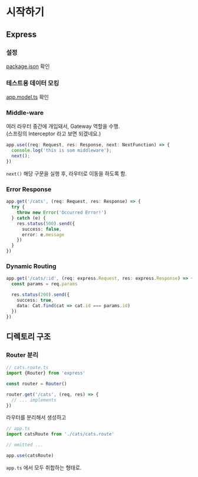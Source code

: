 # 시작하기

## Express

### 설정

[package.json](./01_lets_start/package.json) 확인

### 테스트용 데이터 모킹

[app.model.ts](./01_lets_start/src/app.model.ts) 확인

### Middle-ware

여러 라우터 중간에 개입돼서, Gateway 역할을 수행.  
(스프링의 Interceptor 라고 보면 되겠네요.)

```ts
app.use((req: Request, res: Response, next: NextFunction) => {
  console.log('this is som middleware');
  next();
})
```

`next()` 해당 구문을 실행 후, 라우터로 이동을 하도록 함.

### Error Response

```ts
app.get('/cats', (req: Request, res: Response) => {
  try {
    throw new Error('Occurred Error!')
  } catch (e) {
    res.status(500).send({
      success: false,
      error: e.message
    })
  }
})
```

### Dynamic Routing

```ts
app.get('/cats/:id', (req: express.Request, res: express.Response) => {
  const params = req.params

  res.status(200).send({
    success: true,
    data: Cat.find(cat => cat.id === params.id)
  })
})
```

## 디렉토리 구조
### Router 분리

```ts 
// cats.route.ts
import {Router} from 'express'

const router = Router()

router.get('/cats', (req, res) => {
  // ... implements
})
```
라우터를 분리해서 생성하고

```ts
// app.ts
import catsRoute from './cats/cats.route'

// omitted ...

app.use(catsRoute)
```
`app.ts` 에서 모두 취합하는 형태로.


